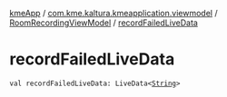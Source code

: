 [kmeApp](../../index.md) / [com.kme.kaltura.kmeapplication.viewmodel](../index.md) / [RoomRecordingViewModel](index.md) / [recordFailedLiveData](./record-failed-live-data.md)

# recordFailedLiveData

`val recordFailedLiveData: LiveData<`[`String`](https://kotlinlang.org/api/latest/jvm/stdlib/kotlin/-string/index.html)`>`